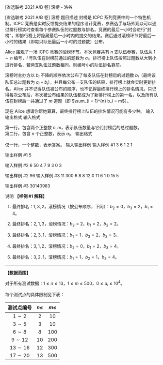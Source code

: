 



[省选联考 2021 A/B 卷] 滚榜 - 洛谷














[省选联考 2021 A/B 卷] 滚榜
题目描述
封榜是 ICPC 系列竞赛中的一个特色机制。ICPC 竞赛是实时反馈提交结果的程序设计竞赛，参赛选手与场外观众可以通过排行榜实时查看每个参赛队伍的过题数与排名。竞赛的最后一小时会进行“封榜”，即排行榜上将隐藏最后一小时内的提交的结果。赛后通过滚榜环节将最后一小时的结果（即每只队伍最后一小时的过题数）公布。

Alice 围观了一场 ICPC 竞赛的滚榜环节。本次竞赛共有 $n$ 支队伍参赛，队伍从 $1 \sim n$ 编号，$i$ 号队伍在封榜前通过的题数为 $a_i$。排行榜上队伍按照过题数从大到小进行排名，若两支队伍过题数相同，则编号小的队伍排名靠前。

滚榜时主办方以 $b_i$ 不降的顺序依次公布了每支队伍在封榜后的过题数 $b_i$（最终该队伍总过题数为 $a_i + b_i$），并且每公布一支队伍的结果，排行榜上就会实时更新排名。Alice 并不记得队伍被公布的顺序，也不记得最终排行榜上的排名情况，只记得每次公布后，本次被公布结果的队伍都成为了新排行榜上的第一名，以及所有队伍在封榜后一共通过了 $m$ 道题（即 $\sum_{i = 1}^{n} b_i = m$）。

现在 Alice 想请你帮她算算，最终排行榜上队伍的排名情况可能有多少种。
输入输出格式
输入格式

第一行，包含两个正整数 $n, m$，表示队伍数量与它们封榜后的总过题数。  
第二行，包含 $n$ 个正整数，表示 $a_i$。
输出格式

仅一行，一个整数，表示答案。
输入输出样例
输入样例 #1
3 6
1 2 1

输出样例 #1
5

输入样例 #2
6 50
4 7 9 3 0 3

输出样例 #2
96
输入样例 #3
11 300
6 8 8 12 0 11 6 1 0 15 5

输出样例 #3
30140983

说明
**【样例 #1 解释】**

1. 最终排名：$1, 3, 2$，滚榜情况（按公布顺序，下同）：$b_2 = 0$，$b_3 = 2$，$b_1 = 4$。

2. 最终排名：$2, 1, 3$，滚榜情况：$b_3 = 2$，$b_1 = 2$，$b_2 = 2$。

3. 最终排名：$2, 3, 1$，滚榜情况：$b_1 = 1$，$b_3 = 2$，$b_2 = 3$。

4. 最终排名：$3, 1, 2$，滚榜情况：$b_2 = 0$，$b_1 = 2$，$b_3 = 4$。

5. 最终排名：$3, 2, 1$，滚榜情况：$b_1 = 1$，$b_2 = 1$，$b_3 = 4$。

---

**【数据范围】**

对于所有测试数据：$1 \le n \le 13$，$1 \le m \le 500$，$0 \le a_i \le {10}^4$。

每个测试点的具体限制见下表：

| 测试点编号 | $n \le$ | $m \le$ |
|:-:|:-:|:-:|
| $1 \sim 2$ | $2$ | $10$ |
| $3 \sim 5$ | $3$ | $10$ |
| $6 \sim 8$ | $8$ | $100$ |
| $9 \sim 12$ | $10$ | $200$ |
| $13 \sim 16$ | $12$ | $300$ |
| $17 \sim 20$ | $13$ | $500$ |






